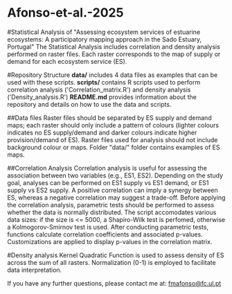 # Afonso-et-al.-2025
#Statistical Analysis of "Assessing ecosystem services of estuarine ecosystems: A participatory mapping approach in the Sado Estuary, Portugal"
The Statistical Analysis includes correlation and density analysis performed on raster files. Each raster corresponds to the map of supply or demand for each ecosystem service (ES). 

#Repository Structure
**data/** includes 4 data files as examples that can be used with these scripts. 
**scripts/** contains R scripts used to perform correlation analysis ('Correlation_matrix.R') and density analysis ('Density_analysis.R')
**README.md** provides information about the repository and details on how to use the data and scripts. 

##Data files
Raster files should be separated by ES supply and demand maps; each raster should only include a pattern of colours (lighter colours indicates no ES supply/demand and darker colours indicate higher provision/demand of ES). Raster files used for analysis should not include background colour or maps. Folder "data/" folder contains examples of ES maps.

##Correlation Analysis
Correlation analysis is useful for assessing the association between two variables (e.g., ES1, ES2). Depending on the study goal, analyses can be performed on ES1 supply vs ES1 demand, or ES1 supply vs ES2 supply. A positive correlation can imply a synergy between ES, whereas a negative correlation may suggest a trade-off. 
Before applying the correlation analysis, parametric tests should be performed to assess whether the data is normally distributed. The script accomodates various data sizes: if the size is <= 5000, a Shapiro-Wilk test is perfomed, otherwise a Kolmogorov-Smirnov test is used. After conducting parametric tests, functions calculate correlation coefficients and associated p-values. Customizations are applied to display p-values in the correlation matrix. 

#Density analysis
Kernel Quadratic Function is used to assess density of ES across the sum of all rasters. Normalization (0-1) is employed to facilitate data interpretation.

If you have any further questions, please contact me at: fmafonso@fc.ul.pt
